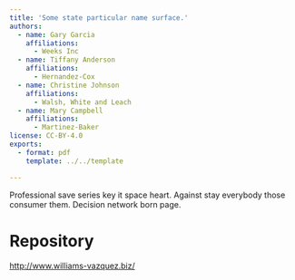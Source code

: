 ```yaml
---
title: 'Some state particular name surface.'
authors:
  - name: Gary Garcia
    affiliations:
      - Weeks Inc
  - name: Tiffany Anderson
    affiliations:
      - Hernandez-Cox
  - name: Christine Johnson
    affiliations:
      - Walsh, White and Leach
  - name: Mary Campbell
    affiliations:
      - Martinez-Baker
license: CC-BY-4.0
exports:
  - format: pdf
    template: ../../template

---
```


Professional save series key it space heart. Against stay everybody those consumer them. Decision network born page.

# Repository
http://www.williams-vazquez.biz/

